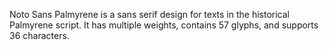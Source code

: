 Noto Sans Palmyrene is a sans serif design for texts in the historical Palmyrene script. It has multiple weights, contains 57 glyphs, and supports 36 characters.
